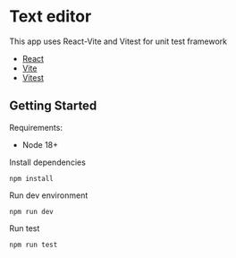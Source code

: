 # Text editor

This app uses React-Vite and Vitest for unit test framework

- [React](https://react.dev/)
- [Vite](https://vitejs.dev/guide/)
- [Vitest](https://vitest.dev/)

## Getting Started

Requirements:

- Node 18+

Install dependencies

```
npm install
```

Run dev environment

```
npm run dev
```

Run test

```
npm run test
```
